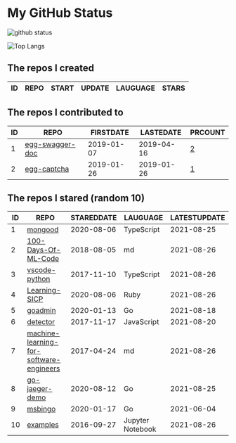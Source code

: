 # My GitHub Status

<img src="https://github-readme-stats-1.yihong0618.vercel.app/api?username=jc-lathander&show_icons=true&&&hide_title=true&count_private=true" alt="github status" />

![Top Langs](https://github-readme-stats-1.yihong0618.vercel.app/api/top-langs/?username=jc-lathander&layout=compact)

<!--START_SECTION:my_github-->
## The repos I created
| ID | REPO | START | UPDATE | LAUGUAGE | STARS |
|----|------|-------|--------|----------|-------|

## The repos I contributed to
| ID |                                REPO                                | FIRSTDATE  | LASTEDATE  |                                          PRCOUNT                                           |
|----|--------------------------------------------------------------------|------------|------------|--------------------------------------------------------------------------------------------|
|  1 | [egg-swagger-doc](https://github.com/Yanshijie-EL/egg-swagger-doc) | 2019-01-07 | 2019-04-16 | [2](https://github.com/Yanshijie-EL/egg-swagger-doc/pulls?q=is%3Apr+author%3Ajc-lathander) |
|  2 | [egg-captcha](https://github.com/Raoul1996/egg-captcha)            | 2019-01-26 | 2019-01-26 | [1](https://github.com/Raoul1996/egg-captcha/pulls?q=is%3Apr+author%3Ajc-lathander)        |

## The repos I stared (random 10)
| ID |                                                     REPO                                                      | STAREDDATE |     LAUGUAGE     | LATESTUPDATE |
|----|---------------------------------------------------------------------------------------------------------------|------------|------------------|--------------|
|  1 | [mongood](https://github.com/renzholy/mongood)                                                                | 2020-08-06 | TypeScript       | 2021-08-25   |
|  2 | [100-Days-Of-ML-Code](https://github.com/Avik-Jain/100-Days-Of-ML-Code)                                       | 2018-08-05 | md               | 2021-08-26   |
|  3 | [vscode-python](https://github.com/microsoft/vscode-python)                                                   | 2017-11-10 | TypeScript       | 2021-08-26   |
|  4 | [Learning-SICP](https://github.com/DeathKing/Learning-SICP)                                                   | 2020-08-06 | Ruby             | 2021-08-26   |
|  5 | [goadmin](https://github.com/CrazyRocks/goadmin)                                                              | 2020-01-13 | Go               | 2021-08-18   |
|  6 | [detector](https://github.com/hotoo/detector)                                                                 | 2017-11-17 | JavaScript       | 2021-08-20   |
|  7 | [machine-learning-for-software-engineers](https://github.com/ZuzooVn/machine-learning-for-software-engineers) | 2017-04-24 | md               | 2021-08-26   |
|  8 | [go-jaeger-demo](https://github.com/xinliangnote/go-jaeger-demo)                                              | 2020-08-12 | Go               | 2021-08-25   |
|  9 | [msbingo](https://github.com/khoad/msbingo)                                                                   | 2020-01-17 | Go               | 2021-06-04   |
| 10 | [examples](https://github.com/elastic/examples)                                                               | 2016-09-27 | Jupyter Notebook | 2021-08-26   |

<!--END_SECTION:my_github-->
